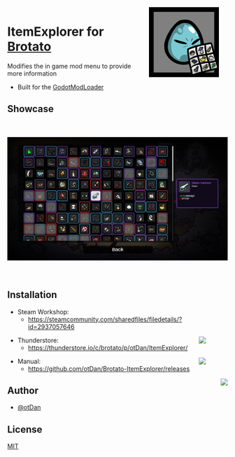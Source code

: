 <img align="right" src="https://github.com/otDan/Brotato-ItemExplorer/blob/master/.publish/icon-full.png?raw=true" height="160" hspace="20"/>

# ItemExplorer for [Brotato](https://store.steampowered.com/app/1942280/Brotato/)

Modifies the in game mod menu to provide more information
- Built for the [GodotModLoader](https://github.com/GodotModding/godot-mod-loader)

## Showcase
<p align="center"> 
    <img src="https://github.com/otDan/Brotato-ItemExplorer/blob/master/.publish/showcase.png?raw=true" height="350" style="object-fit:scale-down;"/>
</p>

## Installation

<!-- <a href="https://steamcommunity.com/sharedfiles/filedetails/?id=2937057646">
    <img align="right" src="https://badgen.net/https/git-hub-badge-data.npkn.net/thunderstore-downloads-request/GameSaver?icon=https://gcdn.thunderstore.io/static/ts/thunderstore-logomark-white.svg" hspace="50"/>
</a> -->

- Steam Workshop: 
  - https://steamcommunity.com/sharedfiles/filedetails/?id=2937057646 

<a href="https://thunderstore.io/c/brotato/p/otDan/BetterModList/">
    <img align="right" src="https://badgen.net/https://ostaszewski29.npkn.net/brotato-thunderstore-badge-data/ItemExplorer?icon=https://gcdn.thunderstore.io/static/ts/thunderstore-logomark-white.svg" hspace="50"/>
</a>

- Thunderstore: 
  - https://thunderstore.io/c/brotato/p/otDan/ItemExplorer/

<a href="https://github.com/otDan/Brotato-ItemExplorer/releases">
    <img align="right" src="https://badgen.net/github/assets-dl/otDan/Brotato-ItemExplorer?icon=git&color=blue" hspace="50"/>
</a> 

- Manual: 
  - https://github.com/otDan/Brotato-ItemExplorer/releases

<p align="left"> 
    <a href="https://www.paypal.com/paypalme/otdan">
        <img align="right" src="https://raw.githubusercontent.com/aha999/DonateButtons/master/Paypal.png" height="65"/>
    </a>
</p>

## Author
- [@otDan](https://www.github.com/otdan)

## License
[MIT](https://choosealicense.com/licenses/mit/)

